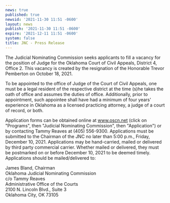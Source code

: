 ```yaml
---
news: true
published: true
newsid: '2021-11-30 11:51 -0600'
layout: news
publish: '2021-11-30 11:51 -0600'
expire: '2021-12-11 11:51 -0600'
system: false
title: JNC - Press Release
---
```

The Judicial Nominating Commission seeks applicants to fill a vacancy for the position of Judge for the Oklahoma Court of Civil Appeals, District 4, Office 2. This vacancy is created by the resignation of the Honorable Trevor Pemberton on October 18, 2021.

To be appointed to the office of Judge of the Court of Civil Appeals, one must be a legal resident of the respective district at the time (s)he takes the oath of office and assumes the duties of office. Additionally, prior to appointment, such appointee shall have had a minimum of four years' experience in Oklahoma as a licensed practicing attorney, a judge of a court of record, or both.

Application forms can be obtained online at www.oscn.net (click on "Programs", then "Judicial Nominating Commission", then "Application") or by contacting Tammy Reaves at (405) 556-9300. Applications must be submitted to the Chairman of the JNC no later than 5:00 p.m., Friday, December 10, 2021. Applications may be hand-carried, mailed or delivered by third party commercial carrier. Whether mailed or delivered, they must be postmarked on or before December 10, 2021 to be deemed timely. Applications should be mailed/delivered to:

James Bland, Chairman  
Oklahoma Judicial Nominating Commission  
c/o Tammy Reaves  
Administrative Office of the Courts  
2100 N. Lincoln Blvd., Suite 3  
Oklahoma City, OK 73105  